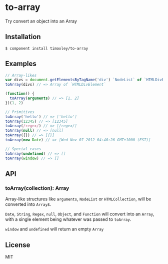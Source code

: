 
# to-array

  Try convert an object into an Array

## Installation

    $ component install timoxley/to-array

## Examples

```js
// Array-likes
var divs = document.getElementsByTagName('div') `NodeList` of `HTMLDivElement`
toArray(divs) // => Array of `HTMLDivElement`

(function() {
  toArray(arguments) // => [1, 2]
})(1, 2)

// Primitives
toArray('hello') // => ['hello']
toArray(12345) // => [12345]
toArray(/regex/) // => [/regex/]
toArray(null) // => [null]
toArray({}) // => [{}]
toArray(new Date) // => [Wed Nov 07 2012 04:40:26 GMT+1000 (EST)]

// Special cases
toArray(undefined) // => []
toArray(window) // => []

```

## API

### toArray(collection): Array
  Array-like structures like `arguments`, `NodeList`
  or `HTMLCollection`, will be converted into `Array`s.

  `Date`, `String`, `Regex`, `null`, `Object`, and `Function` will
  convert into an `Array`, with a single element being whatever was
  passed to `toArray`.

  `window` and `undefined` will return an empty `Array`

## License

  MIT
